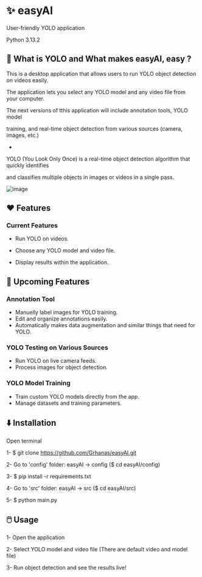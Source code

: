 # :sparkles: easyAI
User-friendly YOLO application

Python 3.13.2

## 📖 What is YOLO and What makes easyAI, easy ?
This is a desktop application that allows users to run YOLO object detection on videos easily.

The application lets you select any YOLO model and any video file from your computer.

The next versions of tthis application will include annotation tools, YOLO model

training, and real-time object detection from various sources (camera, images, etc.)

-

YOLO (You Look Only Once) is a real-time object detection algorithm that quickly identifies

and classifies multiple objects in images or videos in a single pass.


![image](https://github.com/user-attachments/assets/9fb3deb8-9f0b-4086-b155-e2cfd6d85058)


## :heart: Features
### Current Features
- Run YOLO on videos.

- Choose any YOLO model and video file.

- Display results within the application.

## 🚀 Upcoming Features
### Annotation Tool
- Manuelly label images for YOLO training.
- Edit and organize annotations easily.
- Automatically makes data augmentation and similar things that need for YOLO.

### YOLO Testing on Various Sources
- Run YOLO on live camera feeds.
- Process images for object detection.

### YOLO Model Training
- Train custom YOLO models directly from the app.
- Manage datasets and training parameters.

## ⬇️ Installation
Open terminal

1- $ git clone https://github.com/Grhanas/easyAI.git

2- Go to 'config' folder: easyAI -> config ($ cd easyAI/config)

3- $ pip install -r requirements.txt

4- Go to 'src' folder: easyAI -> src ($ cd easyAI/src)

5- $ python main.py

## 🖱️ Usage
1- Open the application

2- Select YOLO model and video file (There are default video and model file)

3- Run object detection and see the results live!
